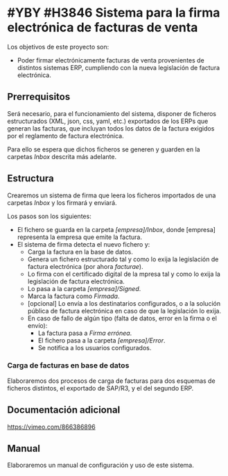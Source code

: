 # #YBY #H3846 Sistema para la firma electrónica de facturas de venta

Los objetivos de este proyecto son:
+ Poder firmar electrónicamente facturas de venta provenientes de distintos sistemas ERP, cumpliendo con la nueva legislación de factura electrónica.

## Prerrequisitos
Será necesario, para el funcionamiento del sistema, disponer de ficheros estructurados (XML, json, css, yaml, etc.) exportados de los ERPs que generan las facturas, que incluyan todos los datos de la factura exigidos por el reglamento de factura electrónica.

Para ello se espera que dichos ficheros se generen y guarden en la carpetas _Inbox_ descrita más adelante.


## Estructura
Crearemos un sistema de firma que leera los ficheros importados de una carpetas _Inbox_ y los firmará y enviará.

Los pasos son los siguientes:
+ El fichero se guarda en la carpeta _[empresa]/Inbox_, donde [empresa] representa la empresa que emite la factura.
+ El sistema de firma detecta el nuevo fichero y:
    + Carga la factura en la base de datos.
    + Genera un fichero estructurado tal y como lo exija la legislación de factura electrónica (por ahora _facturae_).
    + Lo firma con el certificado digital de la mpresa tal y como lo exija la legislación de factura electrónica.
    + Lo pasa a la carpeta _[empresa]/Signed_.
    + Marca la factura como _Firmada_.
    + [opcional] Lo envía a los destinatarios configurados, o a la solución pública de factura electrónica en caso de que la legislación lo exija.
    + En caso de fallo de algún tipo (falta de datos, error en la firma o el envío):
        + La factura pasa a _Firma errónea_.
        + El fichero pasa a la carpeta _[empresa]/Error_.
        + Se notifica a los usuarios configurados.

### Carga de facturas en base de datos
Elaboraremos dos procesos de carga de facturas para dos esquemas de ficheros distintos, el exportado de SAP/R3, y el del segundo ERP.

## Documentación adicional
https://vimeo.com/866386896

## Manual
Elaboraremos un manual de configuración y uso de este sistema.

